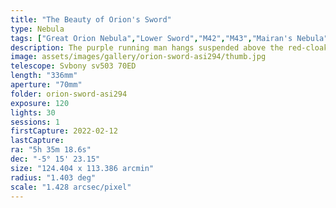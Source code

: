 ```yaml
---
title: "The Beauty of Orion's Sword"
type: Nebula
tags: ["Great Orion Nebula","Lower Sword","M42","M43","Mairan's Nebula","NGC1973","NGC1975","NGC1976","NGC1977","NGC1980","NGC1981","NGC1982","Orion Nebula","the Running Man Nebula","The star 42Ori","The star 45Ori","The star θ1Ori","The star θ2Ori","The star ιOri","Upper Sword"]
description: The purple running man hangs suspended above the red-cloaked Great Orion Nebulae. M42, M43, and NGC1977 together in the same frame!
image: assets/images/gallery/orion-sword-asi294/thumb.jpg
telescope: Svbony sv503 70ED
length: "336mm"
aperture: "70mm"
folder: orion-sword-asi294
exposure: 120
lights: 30
sessions: 1
firstCapture: 2022-02-12 
lastCapture:
ra: "5h 35m 18.6s"
dec: "-5° 15' 23.15"
size: "124.404 x 113.386 arcmin"
radius: "1.403 deg"
scale: "1.428 arcsec/pixel"
---
```

